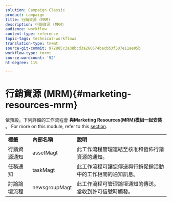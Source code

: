 ```yaml
---
solution: Campaign Classic
product: campaign
title: 行銷資源 (MRM)
description: 行銷資源 (MRM)
audience: workflow
content-type: reference
topic-tags: technical-workflows
translation-type: tm+mt
source-git-commit: 972885c3a38bcd3a260574bacbb3f507e11ae05b
workflow-type: tm+mt
source-wordcount: '92'
ht-degree: 11%

---
```



# 行銷資源 (MRM){#marketing-resources-mrm}

依預設，下列詳細的工作流程會 **與Marketing Resources(MRM)模組一起安裝** 。 For more on this module, refer to this [section](../../campaign/using/designing-marketing-campaigns.md).

<table> 
 <tbody> 
  <tr> 
   <td> <strong>標籤</strong><br /> </td> 
   <td> <strong>內部名稱</strong><br /> </td> 
   <td> <strong>說明</strong><br /> </td> 
  </tr> 
  <tr> 
   <td> <span class="uicontrol">行銷資源通知</span> <br /> </td> 
   <td> <span class="uicontrol">assetMagt</span> <br /> </td> 
   <td> 此工作流程管理連結至核准和發佈行銷資源的通知。 <br /> </td> 
  </tr> 
  <tr> 
   <td> <span class="uicontrol">任務通知</span> <br /> </td> 
   <td> <span class="uicontrol">taskMagt</span> <br /> </td> 
   <td> 此工作流程可讓您傳送與行銷促銷活動中的工作相關的通知訊息。<br /> </td> 
  </tr> 
  <tr> 
   <td> <span class="uicontrol">討論論壇流程</span> <br /> </td> 
   <td> <span class="uicontrol">newsgroupMagt</span> <br /> </td> 
   <td> 此工作流程可管理論壇通知的傳送。 當收到許可信號時觸發。<br /> </td> 
  </tr> 
 </tbody> 
</table>

